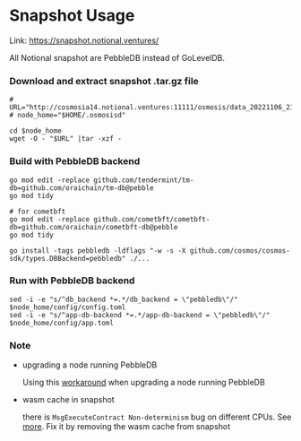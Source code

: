 # Snapshot Usage

Link: https://snapshot.notional.ventures/

All Notional snapshot are PebbleDB instead of GoLevelDB.

### Download and extract snapshot .tar.gz file
```console
# URL="http://cosmosia14.notional.ventures:11111/osmosis/data_20221106_211602.tar.gz"
# node_home="$HOME/.osmosisd"

cd $node_home
wget -O - "$URL" |tar -xzf -
```

### Build with PebbleDB backend
```console
go mod edit -replace github.com/tendermint/tm-db=github.com/oraichain/tm-db@pebble
go mod tidy

# for cometbft
go mod edit -replace github.com/cometbft/cometbft-db=github.com/oraichain/cometbft-db@pebble
go mod tidy

go install -tags pebbledb -ldflags "-w -s -X github.com/cosmos/cosmos-sdk/types.DBBackend=pebbledb" ./...
```

### Run with PebbleDB backend
```console
sed -i -e "s/^db_backend *=.*/db_backend = \"pebbledb\"/" $node_home/config/config.toml
sed -i -e "s/^app-db-backend *=.*/app-db-backend = \"pebbledb\"/" $node_home/config/app.toml
```

### Note

- upgrading a node running PebbleDB
  
    Using this [workaround](pebbledb.md) when upgrading a node running PebbleDB

- wasm cache in snapshot

    there is `MsgExecuteContract Non-determinism` bug on different CPUs. See [more](https://injective.notion.site/Injective-MsgExecuteContract-Non-determinism-ac4411a44e3e4f2aa33e7fe5d8f0db30).
    Fix it by removing the wasm cache from snapshot

